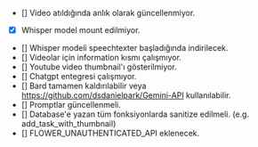 - [] Video atıldığında anlık olarak güncellenmiyor.
- [x] Whisper model mount edilmiyor.
- [] Whisper modeli speechtexter başladığında indirilecek. 
- [] Videolar için information kısmı çalışmıyor.
- [] Youtube video thumbnail'ı gösterilmiyor.
- [] Chatgpt entegresi çalışmıyor.
- [] Bard tamamen kaldırılabilir veya https://github.com/dsdanielpark/Gemini-API kullanılabilir.
- [] Promptlar güncellenmeli.
- [] Database'e yazan tüm fonksiyonlarda sanitize edilmeli. (e.g. add_task_with_thumbnail)
- [] FLOWER_UNAUTHENTICATED_API eklenecek.